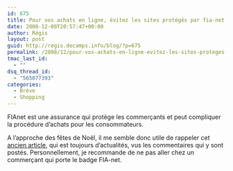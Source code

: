 ```yaml
---
id: 675
title: Pour vos achats en ligne, évitez les sites protégés par fia-net
date: 2008-12-09T20:57:47+00:00
author: Régis
layout: post
guid: http://regis.decamps.info/blog/?p=675
permalink: /2008/12/pour-vos-achats-en-ligne-evitez-les-sites-proteges-par-fia-net/
tmac_last_id:
  - ""
dsq_thread_id:
  - "565077393"
categories:
  - Brève
  - Shopping
---
```

FIAnet est une assurance qui protège les commerçants et peut compliquer la procédure d&rsquo;achats pour les consommateurs.

A l&rsquo;approche des fêtes de Noël, il me semble donc utile de rappeler cet [ancien article](http://regis.decamps.info/blog/2008/05/a-quoi-sert-fia-net-exactement/), qui est toujours d&rsquo;actualités, vus les commentaires qui y sont postés. Personnellement, je recommande de ne pas aller chez un commerçant qui porte le badge FIA-net.
